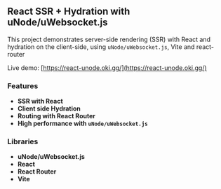 ## React SSR + Hydration with uNode/uWebsocket.js

This project demonstrates server-side rendering (SSR) with React and hydration on the client-side, using `uNode/uWebsocket.js`, Vite and react-router

Live demo: [https://react-unode.oki.gg/](https://react-unode.oki.gg/)

### Features

- **SSR with React**
- **Client side Hydration**
- **Routing with React Router**
- **High performance with `uNode/uWebsocket.js`**

### Libraries

- **uNode/uWebsocket.js**
- **React**
- **React Router**
- **Vite**

